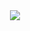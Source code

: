 <div align="center">
<img src="https://skillicons.dev/icons?i=rust,zig,vim,unreal,pytorch,tensorflow,kubernetes&theme=dark&perline=7" />
</div>
